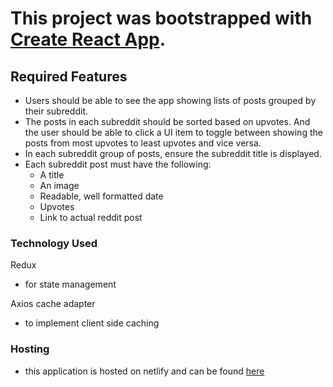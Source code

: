 # This project was bootstrapped with [Create React App](https://github.com/facebook/create-react-app).

## Required Features

- Users should be able to see the app showing lists of posts grouped by their subreddit.
- The posts in each subreddit should be sorted based on upvotes. And the user should be able to click a UI item to toggle between showing the posts from most upvotes to least upvotes and vice versa.
- In each subreddit group of posts, ensure  the subreddit title is displayed.
- Each subreddit post must have the following:
  - A title
  - An image
  - Readable, well formatted date
  - Upvotes
  - Link to actual reddit post

### Technology Used

Redux

- for state management

Axios cache adapter

- to implement client side caching

### Hosting

- this application is hosted on netlify and can be found [here](https://spa-reddit-clone.netlify.app/)
